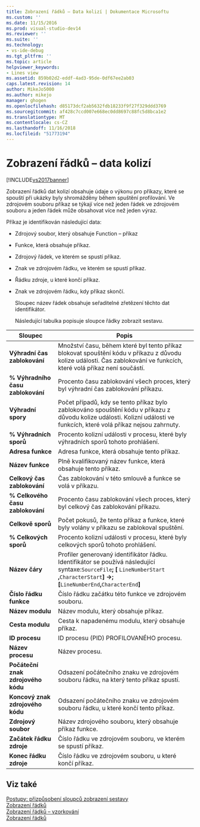 ```yaml
---
title: Zobrazení řádků – Data kolizí | Dokumentace Microsoftu
ms.custom: ''
ms.date: 11/15/2016
ms.prod: visual-studio-dev14
ms.reviewer: ''
ms.suite: ''
ms.technology:
- vs-ide-debug
ms.tgt_pltfrm: ''
ms.topic: article
helpviewer_keywords:
- Lines view
ms.assetid: 859b02d2-eddf-4ad3-95de-0df67ee2ab03
caps.latest.revision: 14
author: MikeJo5000
ms.author: mikejo
manager: ghogen
ms.openlocfilehash: d85173dcf2ab5632fdb18233f9f27f329ddd3769
ms.sourcegitcommit: af428c7ccd007e668ec0dd8697c88fc5d8bca1e2
ms.translationtype: MT
ms.contentlocale: cs-CZ
ms.lasthandoff: 11/16/2018
ms.locfileid: "51773194"
---
```

# <a name="lines-view---contention-data"></a>Zobrazení řádků – data kolizí
[!INCLUDE[vs2017banner](../includes/vs2017banner.md)]

Zobrazení řádků dat kolizí obsahuje údaje o výkonu pro příkazy, které se spouští při ukázky byly shromážděny během spuštění profilování. Ve zdrojovém souboru příkaz se týkají více než jeden řádek ve zdrojovém souboru a jeden řádek může obsahovat více než jeden výraz.  
  
 Příkaz je identifikován následující data:  
  
- Zdrojový soubor, který obsahuje Function – příkaz  
  
- Funkce, která obsahuje příkaz.  
  
- Zdrojový řádek, ve kterém se spustí příkaz.  
  
- Znak ve zdrojovém řádku, ve kterém se spustí příkaz.  
  
- Řádku zdroje, u které končí příkaz.  
  
- Znak ve zdrojovém řádku, kdy příkaz skončí.  
  
  Sloupec název řádek obsahuje seřaditelné zřetězení těchto dat identifikátor.  
  
  Následující tabulka popisuje sloupce řádky zobrazit sestavu.  
  
|Sloupec|Popis|  
|------------|-----------------|  
|**Výhradní čas zablokování**|Množství času, během které byl tento příkaz blokovat spouštění kódu v příkazu z důvodu kolize události. Čas zablokování ve funkcích, které volá příkaz není součástí.|  
|**% Výhradního času zablokování**|Procento času zablokování všech proces, který byl výhradní čas zablokování příkazu.|  
|**Výhradní spory**|Počet případů, kdy se tento příkaz bylo zablokováno spouštění kódu v příkazu z důvodu kolize události. Kolizní události ve funkcích, které volá příkaz nejsou zahrnuty.|  
|**% Výhradních sporů**|Procento kolizní události v procesu, které byly výhradních sporů tohoto prohlášení.|  
|**Adresa funkce**|Adresa funkce, která obsahuje tento příkaz.|  
|**Název funkce**|Plně kvalifikovaný název funkce, která obsahuje tento příkaz.|  
|**Celkový čas zablokování**|Čas zablokování v této smlouvě a funkce se volá v příkazu.|  
|**% Celkového času zablokování**|Procento času zablokování všech proces, který byl celkový čas zablokování příkazu.|  
|**Celkově sporů**|Počet pokusů, že tento příkaz a funkce, které byly volány v příkazu se zablokoval spuštění.|  
|**% Celkových sporů**|Procento kolizní události v procesu, které byly celkových sporů tohoto prohlášení.|  
|**Název čáry**|Profiler generovaný identifikátor řádku. Identifikátor se používá následující syntaxe:`SourceFile`**; [** `LineNumberStart` **,**`CharacterStart`**] ->; [**`LineNumberEnd`**,**`CharacterEnd`**]**|  
|**Číslo řádku funkce**|Číslo řádku začátku této funkce ve zdrojovém souboru.|  
|**Název modulu**|Název modulu, který obsahuje příkaz.|  
|**Cesta modulu**|Cesta k napadenému modulu, který obsahuje příkaz.|  
|**ID procesu**|ID procesu (PID) PROFILOVANÉHO procesu.|  
|**Název procesu**|Název procesu.|  
|**Počáteční znak zdrojového kódu**|Odsazení počátečního znaku ve zdrojovém souboru řádku, na který tento příkaz spustí.|  
|**Koncový znak zdrojového kódu**|Odsazení počátečního znaku ve zdrojovém souboru řádku, u které končí tento příkaz.|  
|**Zdrojový soubor**|Název zdrojového souboru, který obsahuje příkaz funkce.|  
|**Začátek řádku zdroje**|Číslo řádku ve zdrojovém souboru, ve kterém se spustí příkaz.|  
|**Konec řádku zdroje**|Číslo řádku ve zdrojovém souboru, u které končí příkaz.|  
  
## <a name="see-also"></a>Viz také  
 [Postupy: přizpůsobení sloupců zobrazení sestavy](../profiling/how-to-customize-report-view-columns.md)   
 [Zobrazení řádků](../profiling/lines-view.md)   
 [Zobrazení řádků – vzorkování](../profiling/lines-view-dotnet-memory-sampling-data.md)   
 [Zobrazení řádků](../profiling/lines-view-sampling-data.md)



